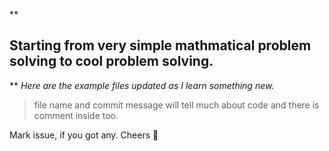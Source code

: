 ﻿**

## Starting from very simple mathmatical problem solving to cool problem solving.

** *Here are the example files updated as I learn something new.*

> file name and commit message will tell much about code and there is
> comment inside too.

Mark issue, if you got any. Cheers  🥂

 

